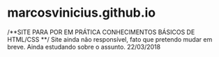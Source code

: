 # marcosvinicius.github.io

/**SITE PARA POR EM PRÁTICA CONHECIMENTOS BÁSICOS DE HTML/CSS **/
Site ainda não responsível, fato que pretendo mudar em breve. Ainda estudando sobre o assunto.
22/03/2018
